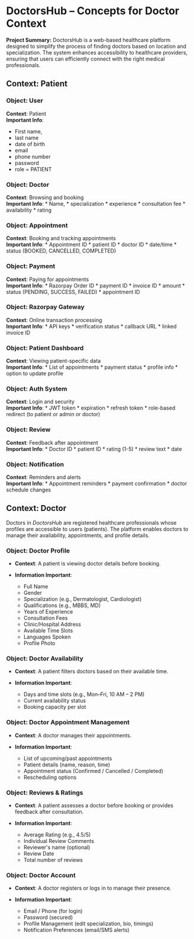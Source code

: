 # DoctorsHub – Concepts for Doctor Context

**Project Summary:**
DoctorsHub is a web-based healthcare platform designed to simplify the process of finding doctors based on location and specialization. The system enhances accessibility to healthcare providers, ensuring that users can efficiently connect with the right medical professionals.

## Context: Patient

### Object: User  
**Context**: Patient  
**Important Info**: 

  * First name, 
  * last name
  * date of birth 
  * email
  * phone number
  * password
  * role = PATIENT

### Object: Doctor  
**Context**: Browsing and booking  
**Important Info**: 
	* Name,
	* specialization
	* experience
	* consultation fee
	* availability
	* rating

### Object: Appointment  
**Context**: Booking and tracking appointments  
**Important Info**: 
	* Appointment ID
	* patient ID
	* doctor ID
	* date/time
	* status (BOOKED, CANCELLED, COMPLETED)

### Object: Payment  
**Context**: Paying for appointments  
**Important Info**: 
	* Razorpay Order ID
	* payment ID
	* invoice ID
	* amount
	* status (PENDING, SUCCESS, FAILED)
	* appointment ID

### Object: Razorpay Gateway  
**Context**: Online transaction processing  
**Important Info**: 
	* API keys
	* verification status
	* callback URL
	* linked invoice ID

### Object: Patient Dashboard  
**Context**: Viewing patient-specific data  
**Important Info**: 
	* List of appointments
	* payment status
	* profile info
	* option to update profile

### Object: Auth System  
**Context**: Login and security  
**Important Info**: 
	* JWT token
	* expiration
	* refresh token
	* role-based redirect (to patient or admin or doctor)

### Object: Review  
**Context**: Feedback after appointment  
**Important Info**: 
	* Doctor ID
	* patient ID
	* rating (1-5)
	* review text
	* date

### Object: Notification   
**Context**: Reminders and alerts  
**Important Info**: 
	* Appointment reminders
	* payment confirmation
	* doctor schedule changes

## Context: Doctor 

Doctors in *DoctorsHub* are registered healthcare professionals whose profiles are accessible to users (patients). The platform enables doctors to manage their availability, appointments, and profile details.

### Object: Doctor Profile

* **Context**: A patient is viewing doctor details before booking.
* **Information Important**:

  * Full Name
  * Gender
  * Specialization (e.g., Dermatologist, Cardiologist)
  * Qualifications (e.g., MBBS, MD)
  * Years of Experience
  * Consultation Fees
  * Clinic/Hospital Address
  * Available Time Slots
  * Languages Spoken
  * Profile Photo

### Object: Doctor Availability

* **Context**: A patient filters doctors based on their available time.
* **Information Important**:

  * Days and time slots (e.g., Mon–Fri, 10 AM – 2 PM)
  * Current availability status
  * Booking capacity per slot

### Object: Doctor Appointment Management

* **Context**: A doctor manages their appointments.
* **Information Important**:

  * List of upcoming/past appointments
  * Patient details (name, reason, time)
  * Appointment status (Confirmed / Cancelled / Completed)
  * Rescheduling options

### Object: Reviews & Ratings

* **Context**: A patient assesses a doctor before booking or provides feedback after consultation.
* **Information Important**:

  * Average Rating (e.g., 4.5/5)
  * Individual Review Comments
  * Reviewer's name (optional)
  * Review Date
  * Total number of reviews

### Object: Doctor Account

* **Context**: A doctor registers or logs in to manage their presence.
* **Information Important**:

  * Email / Phone (for login)
  * Password (secured)
  * Profile Management (edit specialization, bio, timings)
  * Notification Preferences (email/SMS alerts)
